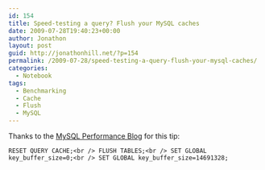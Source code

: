 ```yaml
---
id: 154
title: Speed-testing a query? Flush your MySQL caches
date: 2009-07-28T19:40:23+00:00
author: Jonathon
layout: post
guid: http://jonathonhill.net/?p=154
permalink: /2009-07-28/speed-testing-a-query-flush-your-mysql-caches/
categories:
  - Notebook
tags:
  - Benchmarking
  - Cache
  - Flush
  - MySQL
---
```

Thanks to the <a href="http://www.mysqlperformanceblog.com/2007/09/12/query-profiling-with-mysql-bypassing-caches/" target="_blank">MySQL Performance Blog</a> for this tip:

`RESET QUERY CACHE;<br />
FLUSH TABLES;<br />
SET GLOBAL key_buffer_size=0;<br />
SET GLOBAL key_buffer_size=14691328;`